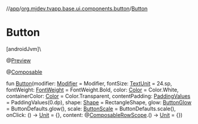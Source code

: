 //[app](../../index.md)/[org.mjdev.tvapp.base.ui.components.button](index.md)/[Button](-button.md)

# Button

[androidJvm]\

@[Preview](https://developer.android.com/reference/kotlin/androidx/compose/ui/tooling/preview/Preview.html)

@[Composable](https://developer.android.com/reference/kotlin/androidx/compose/runtime/Composable.html)

fun [Button](-button.md)(modifier: [Modifier](https://developer.android.com/reference/kotlin/androidx/compose/ui/Modifier.html) = Modifier, fontSize: [TextUnit](https://developer.android.com/reference/kotlin/androidx/compose/ui/unit/TextUnit.html) = 24.sp, fontWeight: [FontWeight](https://developer.android.com/reference/kotlin/androidx/compose/ui/text/font/FontWeight.html) = FontWeight.Bold, color: [Color](https://developer.android.com/reference/kotlin/androidx/compose/ui/graphics/Color.html) = Color.White, containerColor: [Color](https://developer.android.com/reference/kotlin/androidx/compose/ui/graphics/Color.html) = Color.Transparent, contentPadding: [PaddingValues](https://developer.android.com/reference/kotlin/androidx/compose/foundation/layout/PaddingValues.html) = PaddingValues(0.dp), shape: [Shape](https://developer.android.com/reference/kotlin/androidx/compose/ui/graphics/Shape.html) = RectangleShape, glow: [ButtonGlow](https://developer.android.com/reference/kotlin/androidx/tv/material3/ButtonGlow.html) = ButtonDefaults.glow(), scale: [ButtonScale](https://developer.android.com/reference/kotlin/androidx/tv/material3/ButtonScale.html) = ButtonDefaults.scale(), onClick: () -&gt; [Unit](https://kotlinlang.org/api/latest/jvm/stdlib/kotlin/-unit/index.html) = {}, content: @[Composable](https://developer.android.com/reference/kotlin/androidx/compose/runtime/Composable.html)[RowScope](https://developer.android.com/reference/kotlin/androidx/compose/foundation/layout/RowScope.html).() -&gt; [Unit](https://kotlinlang.org/api/latest/jvm/stdlib/kotlin/-unit/index.html) = {})
